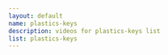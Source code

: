 ```yaml
--- 
layout: default
name: plastics-keys
description: videos for plastics-keys list
list: plastics-keys
---
```


<div class="player">
<div id="player"><!-- "https://www.youtube.com/watch?v={{site.data.lists[page.list][0]}}" --></div>
</div>

